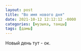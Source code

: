 ```yaml
---
layout: post
title: "Во имя нового дня"
date: 2021-10-12 12:12:12 -0000
categories: [музыка, танцы]
tags: [дамы]
---
```


Новый день тут - ок.
